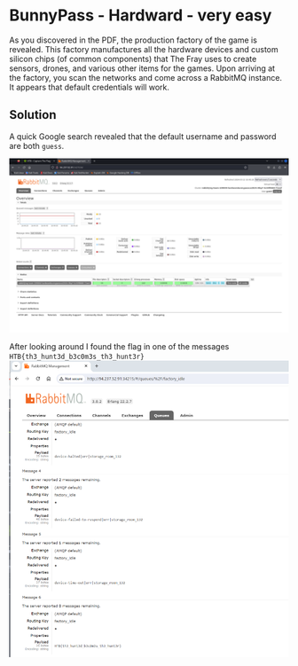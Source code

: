 # BunnyPass - Hardward - very easy

As you discovered in the PDF, the production factory of the game is revealed. This factory manufactures all the hardware devices and custom silicon chips (of common components) that The Fray uses to create sensors, drones, and various other items for the games. Upon arriving at the factory, you scan the networks and come across a RabbitMQ instance. It appears that default credentials will work.  

## Solution 

A quick Google search revealed that the default username and password are both `guess`.  


![alt text](image.png)  

After looking around I found the flag in one of the messages `HTB{th3_hunt3d_b3c0m3s_th3_hunt3r}`
![alt text](image-1.png)